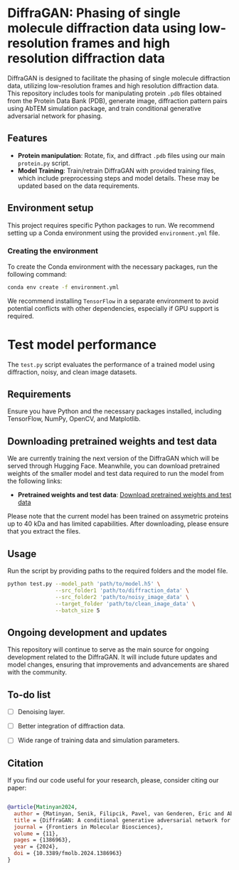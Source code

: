 

# DiffraGAN: Phasing of single molecule diffraction data using low-resolution frames and high resolution diffraction data

DiffraGAN is designed to facilitate the phasing of single molecule diffraction data, utilizing low-resolution frames and high resolution diffraction data. This repository includes tools for manipulating protein `.pdb` files obtained from the Protein Data Bank (PDB), generate image, diffraction pattern pairs using AbTEM simulation package, and train conditional generative adversarial network for phasing. 

## Features
- **Protein manipulation**: Rotate, fix, and diffract `.pdb` files using our main `protein.py` script.
- **Model Training**: Train/retrain DiffraGAN with provided training files, which include preprocessing steps and model details. These may be updated based on the data requirements.


## Environment setup
This project requires specific Python packages to run. We recommend setting up a Conda environment using the provided `environment.yml` file.

### Creating the environment
To create the Conda environment with the necessary packages, run the following command:

```bash
conda env create -f environment.yml
```
We recommend installing `TensorFlow` in a separate environment to avoid potential conflicts with other dependencies, especially if GPU support is required. 


# Test model performance

The `test.py`  script evaluates the performance of a trained model using diffraction, noisy, and clean image datasets.

## Requirements
Ensure you have Python and the necessary packages installed, including TensorFlow, NumPy, OpenCV, and Matplotlib.

## Downloading pretrained weights and test data

We are currently training the next version of the DiffraGAN which will be served through Hugging Face. Meanwhile, you can download pretrained weights of the smaller model and test data required to run the model from the following links:

- **Pretrained weights and test data**: [Download pretrained weights and test data](https://drive.google.com/drive/folders/1DthFnK07dIKVrFCZB8QUSnGJPoJ6BRrI?usp=sharing)

Please note that the current model has been trained on assymetric proteins up to 40 kDa and has limited capabilities. After downloading, please ensure that you extract the files.

## Usage

Run the script by providing paths to the required folders and the model file. 

```bash
python test.py --model_path 'path/to/model.h5' \
               --src_folder1 'path/to/diffraction_data' \
               --src_folder2 'path/to/noisy_image_data' \
               --target_folder 'path/to/clean_image_data' \
               --batch_size 5
```

## Ongoing development and updates

 This repository will continue to serve as the main source for ongoing development related to the DiffraGAN. It will include future updates and model changes, ensuring that improvements and advancements are shared with the community.

## To-do list

- [ ] Denoising layer.
- [ ] Better integration of diffraction data.
- [ ] Wide range of training data and simulation parameters.


## Citation

If you find our code useful for your research, please, consider citing our paper:

```bibtex

@article{Matinyan2024,
  author = {Matinyan, Senik, Filipcik, Pavel, van Genderen, Eric and Abrahams, Jan Pieter},
  title = {DiffraGAN: A conditional generative adversarial network for phasing single molecule diffraction data to atomic resolution},
  journal = {Frontiers in Molecular Biosciences},
  volume = {11},
  pages = {1386963},
  year = {2024},
  doi = {10.3389/fmolb.2024.1386963}
}
```